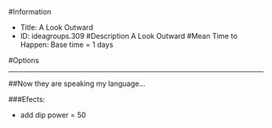 #Information
 - Title: A Look Outward
 - ID: ideagroups.309
#Description
A Look Outward
#Mean Time to Happen:
Base time = 1 days

#Options

___
##Now they are speaking my language...

###Efects:<ul><li>add dip power = 50</li></ul>
